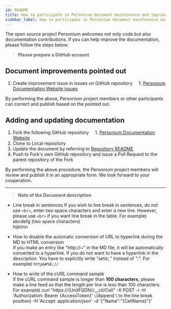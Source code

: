 ```yaml
---
id: README
title: How to participate in Personium document maintenance and improvement
sidebar_label: How to participate in Personium document maintenance and improvement
---
```


The open source project Personium welcomes not only code but also documentation contributions.
If you can help improve the documentation, please follow the steps below.

> __Please prepare a GitHub account__

## Document improvements pointed out

1. Create improvement issue in issues on GitHub repository
    1. [Personium Documentation Website issues](https://github.com/personium/website/issues)

By performing the above, Personium project members or other participants can correct and publish based on the pointed out.

## Adding and updating documentation

1. Fork the following GitHub repository
    1. [Personium Documentation Website](https://github.com/personium/website)
1. Clone to Local repository
1. Update the document by referring to [Repository README](https://github.com/personium/website)
1. Push to Fork's own GitHub repository and issue a Pull Request to the parent repository of the Fork

By performing the above procedure, the Personium project members will review and publish it in an appropriate form.
We look forward to your cooperation.


***

> __Note of the Document description__

 * Line break in sentences 
    If you wish to line break in sentences, do not use `<br>`, enter two space characters and enter a new line.
    However, please use `<br>` if you want line break in the table.
   For example)  
       abcdefg  (two space characters)  
       hijklmn

 * How to disable the automatic conversion of URL to hyperlink during the MD to HTML conversion  
    If you make an entry like "http&#58;//~" in the MD file, it will be automatically converted to a hyperlink. If you do not want to have a hyperlink in the description. You have to explicitly write "`&#58;`" instead of ":".
    For example)
       `http&#58;//`

 * How to write of the cURL command sample  
    If the cURL command sample is longer than **100 characters**, please make a line feed so that the length per line is less than 100 characters.
    For example) 
    curl "https&#58;//{UnitFQDN}/__ctl/Cell" -X POST -i -H 'Authorization: Bearer {AccessToken}' `\`(Append \ to the line break position)
    -H 'Accept: application/json' -d '{"Name":"{CellName}"}'
